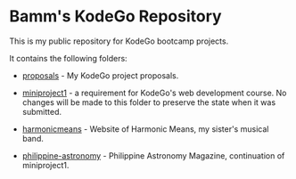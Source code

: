 # Bamm's KodeGo Repository

This is my public repository for KodeGo bootcamp projects.

It contains the following folders:

* [proposals](proposals/) - My KodeGo project proposals.

* [miniproject1](miniproject1/) - a requirement for KodeGo's web development course. No changes will be made to this folder to preserve the state when it was submitted.

* [harmonicmeans](harmonicmeans/) - Website of Harmonic Means, my sister's musical band.

* [philippine-astronomy](philippine-astronomy/) - Philippine Astronomy Magazine, continuation of miniproject1.

